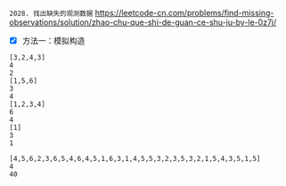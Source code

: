
`2028. 找出缺失的观测数据` https://leetcode-cn.com/problems/find-missing-observations/solution/zhao-chu-que-shi-de-guan-ce-shu-ju-by-le-0z7j/
- [x] 方法一：模拟构造

```
[3,2,4,3]
4
2
[1,5,6]
3
4
[1,2,3,4]
6
4
[1]
3
1

[4,5,6,2,3,6,5,4,6,4,5,1,6,3,1,4,5,5,3,2,3,5,3,2,1,5,4,3,5,1,5]
4
40
```
